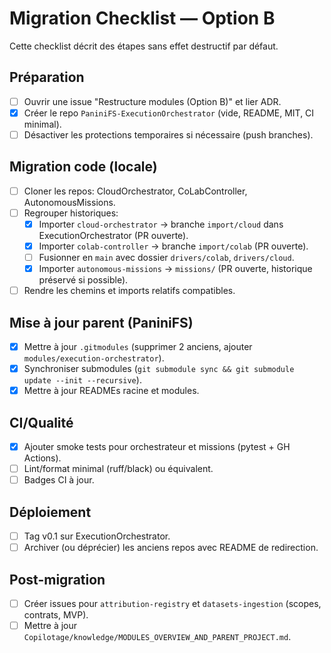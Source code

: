 # Migration Checklist — Option B

Cette checklist décrit des étapes sans effet destructif par défaut.

## Préparation
- [ ] Ouvrir une issue "Restructure modules (Option B)" et lier ADR.
- [x] Créer le repo `PaniniFS-ExecutionOrchestrator` (vide, README, MIT, CI minimal).
- [ ] Désactiver les protections temporaires si nécessaire (push branches).

## Migration code (locale)
- [ ] Cloner les repos: CloudOrchestrator, CoLabController, AutonomousMissions.
- [ ] Regrouper historiques:
  - [x] Importer `cloud-orchestrator` → branche `import/cloud` dans ExecutionOrchestrator (PR ouverte).
  - [x] Importer `colab-controller` → branche `import/colab` (PR ouverte).
  - [ ] Fusionner en `main` avec dossier `drivers/colab`, `drivers/cloud`.
  - [x] Importer `autonomous-missions` → `missions/` (PR ouverte, historique préservé si possible).
- [ ] Rendre les chemins et imports relatifs compatibles.

## Mise à jour parent (PaniniFS)
- [x] Mettre à jour `.gitmodules` (supprimer 2 anciens, ajouter `modules/execution-orchestrator`).
- [x] Synchroniser submodules (`git submodule sync && git submodule update --init --recursive`).
- [x] Mettre à jour READMEs racine et modules.

## CI/Qualité
- [x] Ajouter smoke tests pour orchestrateur et missions (pytest + GH Actions).
- [ ] Lint/format minimal (ruff/black) ou équivalent.
- [ ] Badges CI à jour.

## Déploiement
- [ ] Tag v0.1 sur ExecutionOrchestrator.
- [ ] Archiver (ou déprécier) les anciens repos avec README de redirection.

## Post-migration
- [ ] Créer issues pour `attribution-registry` et `datasets-ingestion` (scopes, contrats, MVP).
- [ ] Mettre à jour `Copilotage/knowledge/MODULES_OVERVIEW_AND_PARENT_PROJECT.md`.
